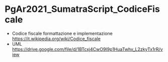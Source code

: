# PgAr2021_SumatraScript_CodiceFiscale
- Codice fiscale formattazione e implementazione https://it.wikipedia.org/wiki/Codice_fiscale
- UML https://drive.google.com/file/d/1BTcxj4CwO9I9p1HuaTwhv_L2zkyTx1rR/view
